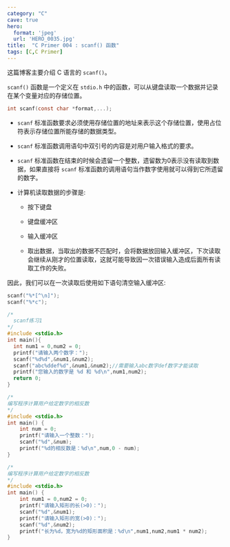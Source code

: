 ```yaml
---
category: "C"
cave: true
hero:
  format: 'jpeg'
  url: 'HERO_0035.jpg'
title:  "C Primer 004 : scanf() 函数"
tags: [C,C Primer]
---
```

这篇博客主要介绍 C 语言的 `scanf()`。

`scanf()` 函数是一个定义在 `stdio.h` 中的函数，可以从键盘读取一个数据并记录在某个变量对应的存储位置。

```c
int scanf(const char *format,...);
```


* `scanf` 标准函数要求必须使用存储位置的地址来表示这个存储位置，使用占位符表示存储位置所能存储的数据类型。

* `scanf` 标准函数调用语句中双引号的内容是对用户输入格式的要求。

* `scanf` 标准函数在结束的时候会遗留一个整数，遗留数为0表示没有读取到数据，如果直接将 `scanf` 标准函数的调用语句当作数字使用就可以得到它所遗留的数字。

* 计算机读取数据的步骤是:

	* 按下键盘

	* 键盘缓冲区

	* 输入缓冲区

	* 取出数据，当取出的数据不匹配时，会将数据放回输入缓冲区，下次读取会继续从刚才的位置读取，这就可能导致因一次错误输入造成后面所有读取工作的失败。

因此，我们可以在一次读取后使用如下语句清空输入缓冲区:
```c
scanf("%*[^\n]");
scanf("%*c");
```


```c
/*
  scanf练习1
*/
#include <stdio.h>
int main(){
  int num1 = 0,num2 = 0;
  printf("请输入两个数字：");
  scanf("%d%d",&num1,&num2);
  scanf("abc%ddef%d",&num1,&num2);//需要输入abc数字def数字才能读取
  printf("您输入的数字是 %d 和 %d\n",num1,num2);
  return 0;
}
```


```c
/*
编写程序计算用户给定数字的相反数
*/
#include <stdio.h>
int main() {
    int num = 0;
    printf("请输入一个整数：");
    scanf("%d",&num);
    printf("%d的相反数是：%d\n",num,0 - num);
}
```


```c
/*
编写程序计算用户给定数字的相反数
*/
#include <stdio.h>
int main() {
    int num1 = 0,num2 = 0;
    printf("请输入矩形的长(>0)：");
    scanf("%d",&num1);
    printf("请输入矩形的宽(>0)：");
    scanf("%d",&num2);
    printf("长为%d，宽为%d的矩形面积是：%d\n",num1,num2,num1 * num2);
}
```





